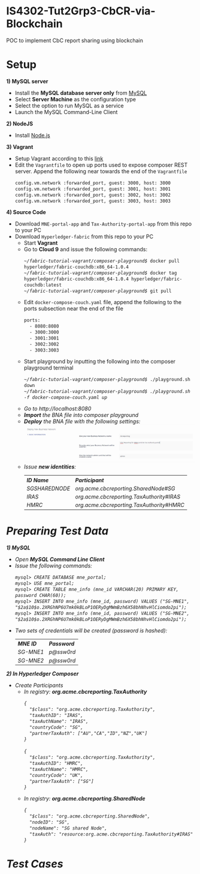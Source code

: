 # IS4302-Tut2Grp3-CbCR-via-Blockchain
POC to implement CbC report sharing using blockchain

# Setup
<b><p>1) MySQL server</p></b>
- Install the <b>MySQL database server only</b> from <a href="https://dev.mysql.com/downloads/installer/">MySQL</a>
- Select <b>Server Machine</b> as the configuration type
- Select the option to run MySQL as a service
- Launch the MySQL Command-Line Client

<b><p>2) NodeJS</p></b>
- Install <a href="https://nodejs.org/en/download/">Node.js</a>

<b><p>3) Vagrant</p></b>
- Setup Vagrant according to this <a href="https://github.com/suenchunhui/fabric-tutorial-vagrant">link</a>
- Edit the <code>Vagrantfile</code> to open up ports used to expose composer REST server. Append the following near towards the end of the <code>Vagrantfile</code>
  <pre><code>config.vm.network :forwarded_port, guest: 3000, host: 3000  
  config.vm.network :forwarded_port, guest: 3001, host: 3001  
  config.vm.network :forwarded_port, guest: 3002, host: 3002  
  config.vm.network :forwarded_port, guest: 3003, host: 3003  
  </code></pre>
<b><p>4) Source Code</p></b>
- Download <code>MNE-portal-app</code> and <code>Tax-Authority-portal-app</code> from this repo to your PC
- Download <code>Hyperledger-fabric</code> from this repo to your PC
  - Start <b>Vagrant</b>
  - Go to <b>Cloud 9</b> and issue the following commands:
    <pre><code><i>~/fabric-tutorial-vagrant/composer-playground$</i> docker pull hyperledger/fabric-couchdb:x86_64-1.0.4
    <i>~/fabric-tutorial-vagrant/composer-playground$</i> docker tag hyperledger/fabric-couchdb:x86_64-1.0.4 hyperledger/fabric-couchdb:latest
    <i>~/fabric-tutorial-vagrant/composer-playground$</i> git pull
    </code></pre>
  - Edit <code>docker-compose-couch.yaml</code> file, append the following to the ports subsection near the end of the file
    <pre><code>ports:
      - 8080:8080
      - 3000:3000
      - 3001:3001
      - 3002:3002
      - 3003:3003
    </code></pre>
  - Start playground by inputting the following into the composer playground terminal
    <pre><code><i>~/fabric-tutorial-vagrant/composer-playground$</i> ./playground.sh down
    <i>~/fabric-tutorial-vagrant/composer-playground$<i> ./playground.sh -f docker-compose-couch.yaml up
    </code></pre>
  - Go to http://localhost:8080
  - <b>Import</b> the BNA file into composer playground
  - <b>Deploy</b> the BNA file with the following settings:
  ![Alt img](Hyperledger-fabric/setup-guide/network-deployment.jpeg?raw=true)
  - Issue <b>new identities</b>:
    <table>
    <tr>
      <th>ID Name</th>
      <th>Participant</th>
    </tr>
    <tr>
      <td>SGSHAREDNODE</td>
      <td>org.acme.cbcreporting.SharedNode#SG</td>
    </tr>
    <tr>
      <td>IRAS</td>
      <td>org.acme.cbcreporting.TaxAuthority#IRAS</td>
    </tr>
    <tr>
      <td>HMRC</td>
      <td>org.acme.cbcreporting.TaxAuthority#HMRC</td>
    </tr>
    </table>
    
# Preparing Test Data
<b><p>1) MySQL</p></b>
- Open <b>MySQL Command Line Client</b>
- Issue the following commands:
  <pre><code>mysql> CREATE DATABASE mne_portal;
  mysql> USE mne_portal;
  mysql> CREATE TABLE mne_info (mne_id VARCHAR(20) PRIMARY KEY, password CHAR(60));
  mysql> INSERT INTO mne_info (mne_id, password) VALUES ("SG-MNE1", "$2a$10$o.2XRGhNP6U7mk0kBLoP1OERyDgMWmBzh6X58bhNhvHlCiomdo2pi");
  mysql> INSERT INTO mne_info (mne_id, password) VALUES ("SG-MNE2", "$2a$10$o.2XRGhNP6U7mk0kBLoP1OERyDgMWmBzh6X58bhNhvHlCiomdo2pi");
  </code></pre>
- Two sets of credentials will be created (password is hashed):
  <table>
  <tr>
    <th>MNE ID</th>
    <th>Password</th>
  </tr>
  <tr>
    <td>SG-MNE1</td>
    <td>p@ssw0rd</td>
  </tr>
  <tr>
    <td>SG-MNE2</td>
    <td>p@ssw0rd</td>
  </tr>
  </table>
  
<b><p>2) In Hyperledger Composer</p></b>
- Create Participants
  - In registry: <b>org.acme.cbcreporting.TaxAuthority</b>
    <pre><code>{
      "$class": "org.acme.cbcreporting.TaxAuthority",
      "taxAuthID": "IRAS",
      "taxAuthName": "IRAS",
      "countryCode": "SG",
      "partnerTaxAuth": ["AU","CA","ID","NZ","UK"]
    }

    {
      "$class": "org.acme.cbcreporting.TaxAuthority",
      "taxAuthID": "HMRC",
      "taxAuthName": "HMRC",
      "countryCode": "UK",
      "partnerTaxAuth": ["SG"]
    }
    </code></pre>
  - In registry: <b>org.acme.cbcreporting.SharedNode</b>
    <pre><code>{
      "$class": "org.acme.cbcreporting.SharedNode",
      "nodeID": "SG",
      "nodeName": "SG shared Node",
      "taxAuth": "resource:org.acme.cbcreporting.TaxAuthority#IRAS"
    }
    </code></pre>

# Test Cases
